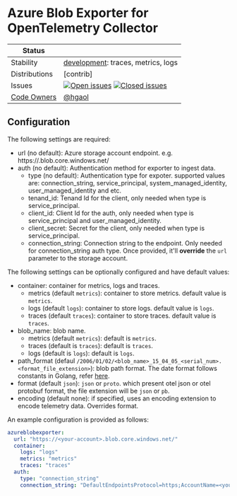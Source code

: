# Azure Blob Exporter for OpenTelemetry Collector

<!-- status autogenerated section -->

<!-- status autogenerated section -->
| Status        |           |
| ------------- |-----------|
| Stability     | [development]: traces, metrics, logs   |
| Distributions | [contrib] |
| Issues        | [![Open issues](https://img.shields.io/github/issues-search/open-telemetry/opentelemetry-collector-contrib?query=is%3Aissue%20is%3Aopen%20label%3Aexporter%2Fawss3%20&label=open&color=orange&logo=opentelemetry)](https://github.com/open-telemetry/opentelemetry-collector-contrib/issues?q=is%3Aopen+is%3Aissue+label%3Aexporter%2Fawss3) [![Closed issues](https://img.shields.io/github/issues-search/open-telemetry/opentelemetry-collector-contrib?query=is%3Aissue%20is%3Aclosed%20label%3Aexporter%2Fawss3%20&label=closed&color=blue&logo=opentelemetry)](https://github.com/open-telemetry/opentelemetry-collector-contrib/issues?q=is%3Aclosed+is%3Aissue+label%3Aexporter%2Fawss3) |
| [Code Owners](https://github.com/open-telemetry/opentelemetry-collector-contrib/blob/main/CONTRIBUTING.md#becoming-a-code-owner)    | [@hgaol](https://www.github.com/hgaol) |

[development]: https://github.com/open-telemetry/opentelemetry-collector#development

<!-- end autogenerated section -->

## Configuration

The following settings are required:

- url (no default): Azure storage account endpoint. e.g. https://<account-name>.blob.core.windows.net/
- auth (no default): Authentication method for exporter to ingest data.
  - type (no default): Authentication type for expoter. supported values are: connection_string, service_principal, system_managed_identity, user_managed_identity and etc.
  - tenand_id: Tenand Id for the client, only needed when type is service_principal.
  - client_id: Client Id for the auth, only needed when type is service_principal and user_managed_identity.
  - client_secret: Secret for the client, only needed when type is service_principal.
  - connection_string: Connection string to the endpoint. Only needed for connection_string auth type. Once provided, it'll **override** the `url` parameter to the storage account.


The following settings can be optionally configured and have default values:

- container: container for metrics, logs and traces.
  - metrics (default `metrics`): container to store metrics. default value is `metrics`.
  - logs (default `logs`): container to store logs. default value is `logs`.
  - traces (default `traces`): container to store traces. default value is `traces`.
- blob_name: blob name.
  - metrics (default `metrics`): default is `metrics`.
  - traces (default is `traces`): default is `traces`.
  - logs (default is `logs`): default is `logs`.
- path_format (defaul `/2006/01/02/<blob_name>_15_04_05_<serial_num>.<format_file_extension>`): blob path format. The date format follows constants in Golang, refer [here](https://go.dev/src/time/format.go).
- format (default `json`): `json` or `proto`. which present otel json or otel protobuf format, the file extension will be `json` or `pb`.
- encoding (default none): if specified, uses an encoding extension to encode telemetry data. Overrides format.

An example configuration is provided as follows:

```yaml
azureblobexporter:
  url: "https://<your-account>.blob.core.windows.net/"
  container:
    logs: "logs"
    metrics: "metrics"
    traces: "traces"
  auth:
    type: "connection_string"
    connection_string: "DefaultEndpointsProtocol=https;AccountName=<your-acount>;AccountKey=<account-key>;EndpointSuffix=core.windows.net"
```
